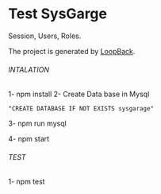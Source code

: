 # Test SysGarge

Session, Users, Roles.

The project is generated by [LoopBack](http://loopback.io).

###### INTALATION ######

  1- npm install
  2- Create Data base in Mysql

    "CREATE DATABASE IF NOT EXISTS sysgarage"
  3- npm run mysql

  4- npm start



###### TEST #####

1- npm test
